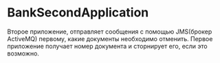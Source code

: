 # BankSecondApplication
Второе приложение, отправляет сообщения с помощью JMS(брокер ActiveMQ) первому, какие документы необходимо отменить.
Первое приложение получает номер документа и сторнирует его, если это возможно.
